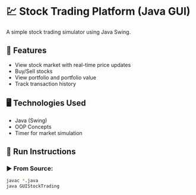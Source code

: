 # 💹 Stock Trading Platform (Java GUI)

A simple stock trading simulator using Java Swing.

## 🧠 Features

- View stock market with real-time price updates
- Buy/Sell stocks
- View portfolio and portfolio value
- Track transaction history

## 🖥️ Technologies Used

- Java (Swing)
- OOP Concepts
- Timer for market simulation

## 🚀 Run Instructions

### ▶️ From Source:
```bash
javac *.java
java GUIStockTrading
